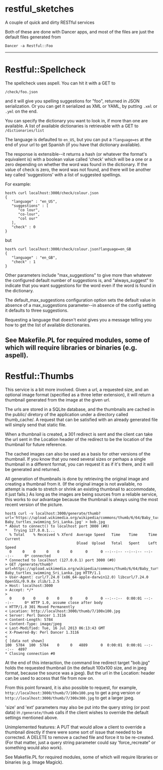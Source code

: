 restful_sketches
================

A couple of quick and dirty RESTful services

Both of these are done with Dancer apps, and most of the
files are just the default files generated from 

    Dancer -a Restful::Foo

-------------------------

# Restful::Spellcheck #

The spellcheck uses aspell.  You can hit it with a GET to 

    /check/foo.json

and it will give you spelling suggestions for "foo", returned in JSON
serialization.  Or you can get it serialized as XML or YAML, by putting
`.xml` or `.yml` on the end.

You can specify the dictionary you want to look in, if more than one are
available.  A list of available dictionaries is retrievable with a GET to
`/dictionaries/list`

The language is defaulted to `en_US`, but you can put a `?language=es` at the
end of your url to get Spanish (if you have that dictionary available).

The response is extensible--it returns a hash (or whatever the format's
equivalent is) with a boolean value called 'check' which will be a one or
a zero depending on whether the word was found in the dictionary.  If the
value of check is zero, the word was not found, and there will be another
key called 'suggestions' with a list of suggested spellings.

For example:


    host% curl localhost:3000/check/colour.json
    {
       "language" : "en_US",
       "suggestions" : [
          "co lour",
          "co-lour",
          "col our"
       ],
       "check" : 0
    }

but

    host% curl localhost:3000/check/colour.json?language=en_GB
    {
       "language" : "en_GB",
       "check" : 1
    }

Other parameters include "max_suggestions" to give more than whatever
the configured default number of suggestions is, and "always_suggest" 
to indicate that you want suggestions for the word even if the word 
is found in the dictionary.

The default_max_suggestions configuration option sets the default
value in absence of a max_suggestions parameter--in absence of the
config setting it defaults to three suggestions.

Requesting a language that doesn't exist gives you a message
telling you how to get the list of available dictionaries.

See Makefile.PL for required modules, some of which will
require libraries or binaries (e.g. aspell).
-------------------------

# Restful::Thumbs #

This service is a bit more involved.  Given a url, a requested size,
and an optional image format (specified as a three letter extension),
it will return a thumbnail generated from the image at the given
url.

The urls are stored in a SQLite database, and the thumbnails are
cached in the public/ diretory of the application under a directory
called thumb_cache/.  A request that can be satisfied with an already
generated file will simply send that static file.

When a thumbnail is created, a 301 redirect is sent and the client
can take the url sent in the Location header of the redirect to be
the location of the thumbnail for future reference.

The cached images can also be used as a basis for other versions
of the thumbnail.  If you know that you need several sizes or perhaps
a single thumbnail in a different format, you can request it as if
it's there, and it will be generated and returned.

All generation of thumbnails is done by retrieving the original
image and creating a thumbnail from it.  (If the original image is
not available, no attempt is made to stretch or shrink an existing
thumbnail to accommodate, it just fails.)  As long as the images
are being sources from a reliable service, this works to our advantage
because the thumbnail is always using the most recent version of
the picture.


    host$ curl -v localhost:3000/generate/thumb?url='https://upload.wikimedia.org/wikipedia/commons/thumb/6/64/Baby_turtles_swimming_Sri_Lanka.jpg/800px-Baby_turtles_swimming_Sri_Lanka.jpg' > bob.jpg
    * About to connect() to localhost port 3000 (#0)
    *   Trying 127.0.0.1...
      % Total    % Received % Xferd  Average Speed   Time    Time     Time  Current
                                     Dload  Upload   Total   Spent    Left  Speed
      0     0    0     0    0     0      0      0 --:--:-- --:--:-- --:--:--     0* connected
    * Connected to localhost (127.0.0.1) port 3000 (#0)
    > GET /generate/thumb?url=https://upload.wikimedia.org/wikipedia/commons/thumb/6/64/Baby_turtles_swimming_Sri_Lanka.jpg/800px-Baby_turtles_swimming_Sri_Lanka.jpg HTTP/1.1
    > User-Agent: curl/7.24.0 (x86_64-apple-darwin12.0) libcurl/7.24.0 OpenSSL/0.9.8x zlib/1.2.5
    > Host: localhost:3000
    > Accept: */*
    > 
      0     0    0     0    0     0      0      0 --:--:--  0:00:01 --:--:--     0* HTTP 1.0, assume close after body
    < HTTP/1.0 301 Moved Permanently
    < Location: http://localhost:3000/thumb/7/100x100.jpg
    < Server: Perl Dancer 1.3116
    < Content-Length: 5784
    < Content-Type: image/jpeg
    < Last-Modified: Tue, 16 Jul 2013 06:13:43 GMT
    < X-Powered-By: Perl Dancer 1.3116
    < 
    { [data not shown]
    100  5784  100  5784    0     0   4889      0  0:00:01  0:00:01 --:--:--  4897
    * Closing connection #0

At the end of this interaction, the command line redirect target
"bob.jpg" holds the requested thumbnail (in the default 100x100
size, and in jpeg format, because the source was a jpeg).  But the url in
the Location: header can be used to access that file from now on.

From this point forward, it is also possible to request, for example,
`http://localhost:3000/thumb/7/100x100.png` to get a png version or
`http://localhost:3000/thumb/7/300x300.jpg` to get a larger jpeg.

'size' and 'ext' parameters may also be put into the query string
(or post data) in `/generate/thumb` calls if the client wishes to
override the default settings mentioned above.

Unimplemented features:  A PUT that would allow a client to
override a thumbnail directly if there were some sort of issue that
needed to be corrected.  A DELETE to remove a cached file and force
it to be re-created.  (For that matter, just a query string
parameter could say 'force_recreate" or something would also work).

See Makefile.PL for required modules, some of which will
require libraries or binaries (e.g. Image Magick).
